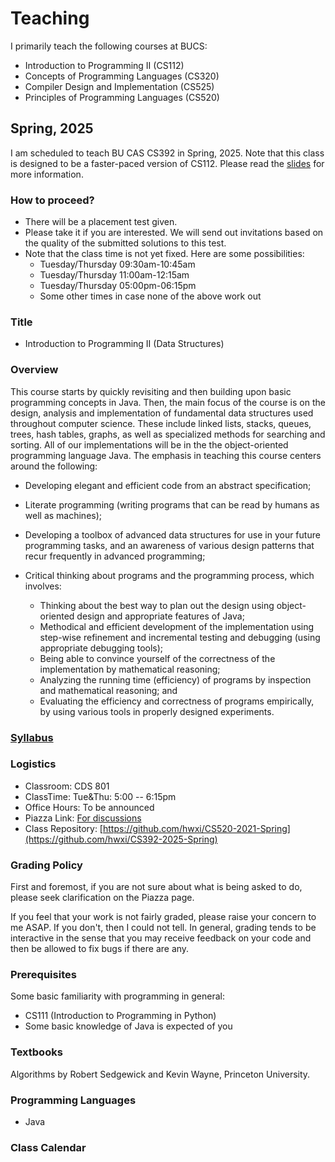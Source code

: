 # Teaching

I primarily teach the following courses at BUCS:

* Introduction to Programming II (CS112)
* Concepts of Programming Languages (CS320)
* Compiler Design and Implementation (CS525)
* Principles of Programming Languages (CS520)

## Spring, 2025

I am scheduled to teach BU CAS CS392 in Spring, 2025.
Note that this class is designed to be a faster-paced version of CS112.
Please read the [slides](./admin/faster-paced.pdf) for more information.

### How to proceed?

* There will be a placement test given.
* Please take it if you are interested. We will send out invitations
  based on the quality of the submitted solutions to this test.
* Note that the class time is not yet fixed. Here are some possibilities:
  * Tuesday/Thursday 09:30am-10:45am
  * Tuesday/Thursday 11:00am-12:15am
  * Tuesday/Thursday 05:00pm-06:15pm
  * Some other times in case none of the above work out

### Title

* Introduction to Programming II (Data Structures)

### Overview

This course starts by quickly revisiting and then building upon basic
programming concepts in Java. Then, the main focus of the course is on
the design, analysis and implementation of fundamental data structures
used throughout computer science. These include linked lists, stacks,
queues, trees, hash tables, graphs, as well as specialized methods for
searching and sorting. All of our implementations will be in the the
object-oriented programming language Java. The emphasis in teaching
this course centers around the following:

* Developing elegant and efficient code from an abstract specification;

* Literate programming (writing programs that can be read by humans as well
as machines);

* Developing a toolbox of advanced data structures for use in your future
programming tasks, and an awareness of various design patterns that recur
frequently in advanced programming;

* Critical thinking about programs and the programming process, which
involves:
  * Thinking about the best way to plan out the design using object-oriented
    design and appropriate features of Java;
  * Methodical and efficient development of the implementation using step-wise
    refinement and incremental testing and debugging (using appropriate
    debugging tools);
  * Being able to convince yourself of the correctness of the implementation by
    mathematical reasoning;
  * Analyzing the running time (efficiency) of programs by inspection and
    mathematical reasoning; and
  * Evaluating the efficiency and correctness of programs empirically, by using
    various tools in properly designed experiments.

### [Syllabus](./CS392/2025Sprn/admin/syllabus.pdf)

### Logistics

* Classroom: CDS 801
* ClassTime: Tue&Thu: 5:00 -- 6:15pm
* Office Hours: To be announced
* Piazza Link: [For discussions](https://piazza.com/bu/spring2025/bucascs392x1/home)
* Class Repository: [https://github.com/hwxi/CS520-2021-Spring](https://github.com/hwxi/CS392-2025-Spring)

### Grading Policy

First and foremost, if you are not sure about what is being asked
to do, please seek clarification on the Piazza page.

If you feel that your work is not fairly graded, please raise your
concern to me ASAP. If you don't, then I could not tell. In general,
grading tends to be interactive in the sense that you may receive
feedback on your code and then be allowed to fix bugs if there are
any.

### Prerequisites

Some basic familiarity with programming in general:

* CS111 (Introduction to Programming in Python)
* Some basic knowledge of Java is expected of you

### Textbooks

Algorithms by Robert Sedgewick and Kevin Wayne, Princeton University.

### Programming Languages

* Java

### Class Calendar
